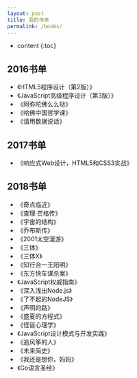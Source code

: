 ```yaml
---
layout: post
title: 我的书单
permalink: /books/
---
```


* content
{:toc}


2016书单
-----------------------------------------------------------------

+ 《HTML5程序设计（第2版）》
+ 《JavaScript高级程序设计（第3版）》
+ 《阿弥陀佛么么哒》
+ 《哈佛中国哲学课》
+ 《请用数据说话》

2017书单
-----------------------------------------------------------------

+ 《响应式Web设计，HTML5和CSS3实战》

2018书单
-----------------------------------------------------------------

+ 《奇点临近》
+ 《查理·芒格传》
+ 《宇宙的结构》
+ 《乔布斯传》
+ 《2001太空漫游》
+ 《三体》
+ 《三体X》
+ 《知行合一王阳明》
+ 《东方快车谋杀案》
+ 《JavaScript权威指南》
+ 《深入浅出Node.js》
+ 《了不起的NodeJS》
+ 《声明的路》
+ 《盛夏的方程式》
+ 《怪诞心理学》
+ 《JavaScript设计模式与开发实践》
+ 《追风筝的人》
+ 《未来简史》
+ 《我还是想你，妈妈》
+ 《Go语言圣经》
